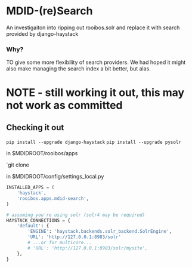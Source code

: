 # MDID-(re)Search

An investigaiton into ripping out rooibos.solr and replace it with search provided by django-haystack 

### Why?

TO give some more flexibility of search providers. We had hoped it might also make managing the search index a bit better, but alas. 

# NOTE - still working it out, this may not work as committed

## Checking it out

`pip install --upgrade django-haystack`
`pip install --upgrade pysolr`

in $MDIDROOT/rooibos/apps

`git clone 

in $MDIDROOT/config/settings_local.py

```python
INSTALLED_APPS = (
    'haystack',
    'rooibos.apps.mdid-search',
)

# assuming you're using solr (solr4 may be required)
HAYSTACK_CONNECTIONS = {
    'default': {
        'ENGINE': 'haystack.backends.solr_backend.SolrEngine',
        'URL': 'http://127.0.0.1:8983/solr'
        # ...or for multicore...
        # 'URL': 'http://127.0.0.1:8983/solr/mysite',
    },
}

```